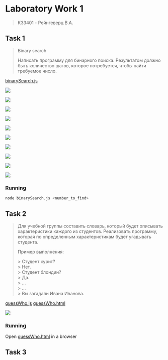 # Laboratory Work 1
> K33401 - Рейнгеверц В.А.


## Task 1
> Binary search
>
> Написать программу для бинарного поиска. 
> Результатом должно быть количество шагов, которое потребуется, чтобы найти требуемое число.
>


[binarySearch.js](BinarySearch/binarySearch.js)

![](https://i.imgur.com/5F3UCNZ.png)

![](https://i.imgur.com/RnQnyzf.png)

![](https://i.imgur.com/bZOjEIm.png)

![](https://i.imgur.com/TOMvJvm.png)

![](https://i.imgur.com/OUQyMDL.png)

![](https://i.imgur.com/plN8JAj.png)

![](https://i.imgur.com/VqPXk2o.png)

![](https://i.imgur.com/nlnFd0O.png)

![](https://i.imgur.com/t3WpqwC.png)

![](https://i.imgur.com/IzC0x5K.png)

### Running

```bash
node binarySearch.js <number_to_find>
```


## Task 2
> Для учебной группы составить словарь, который будет описывать характеристики каждого из студентов. 
> Реализовать программу, которая по определенным характеристикам будет угадывать студента.
>
> Пример выполнения:<br>
> 
> \> Студент курит?<br>
> \> Нет.<br>
> \> Студент блондин?<br>
> \> Да.<br>
> \> …<br>
> \> …<br>
> \> Вы загадали Ивана Иванова. <br>

[guessWho.js](GuessWho/guessWho.js)
[guessWho.html](GuessWho/guessWho.html)

![](https://i.imgur.com/xtAE8Ll.gif)

### Running

Open [guessWho.html](GuessWho/guessWho.html) in a browser


## Task 3